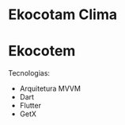 # Ekocotam Clima

<h1>Ekocotem</h1>

<span>Tecnologias: </span>

<ul>
  <li>Arquitetura MVVM</li>
  <li>Dart</li>
  <li>Flutter</li>
  <li>GetX</li> 
</ul>
